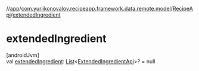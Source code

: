 //[app](../../../index.md)/[com.yuriikonovalov.recipeapp.framework.data.remote.model](../index.md)/[RecipeApi](index.md)/[extendedIngredient](extended-ingredient.md)

# extendedIngredient

[androidJvm]\
val [extendedIngredient](extended-ingredient.md): [List](https://kotlinlang.org/api/latest/jvm/stdlib/kotlin.collections/-list/index.html)&lt;[ExtendedIngredientApi](../-extended-ingredient-api/index.md)&gt;? = null
